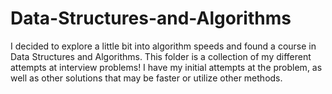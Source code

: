# Data-Structures-and-Algorithms

I decided to explore a little bit into algorithm speeds and found a course in Data Structures and Algorithms. This folder is a collection of my different attempts at interview problems! I have my initial attempts at the problem, as well as other solutions that may be faster or utilize other methods.


